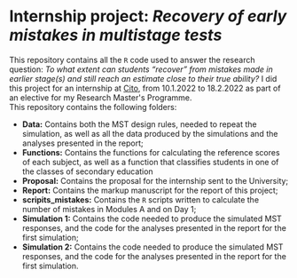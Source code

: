 # **Internship project:** ***Recovery of early mistakes in multistage tests***

This repository contains all the `R` code used to answer the research question: *To what extent can students “recover” from mistakes made in earlier stage(s) and still reach an estimate close to their true ability?* I did this project for an internship at [Cito](https://www.cito.com/), from 10.1.2022 to 18.2.2022 as part of an elective for my Research Master's Programme.  
This repository contains the following folders:

- **Data:** Contains both the MST design rules, needed to repeat the simulation, as well as all the data produced by the simulations and the analyses presented in the report;
- **Functions:** Contains the functions for calculating the reference scores of each subject, as well as a function that classifies students in one of the classes of secondary education
- **Proposal:** Contains the proposal for the internship sent to the University;
- **Report:** Contains the markup manuscript for the report of this project;
- **scripits_mistakes:** Contains the `R` scripts written to calculate the number of mistakes in Modules A and on Day 1;
- **Simulation 1:** Contains the code needed to produce the simulated MST responses, and the code for the analyses presented in the report for the first simulation;
- **Simulation 2:**  Contains the code needed to produce the simulated MST responses, and the code for the analyses presented in the report for the first simulation.
